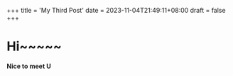 +++
title = 'My Third Post'
date = 2023-11-04T21:49:11+08:00
draft = false
+++

# Hi~~~~~

**Nice to meet U**